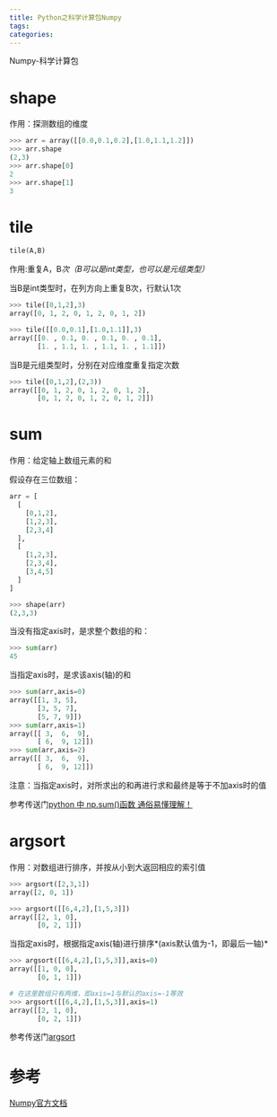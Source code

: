 ```yaml
---
title: Python之科学计算包Numpy
tags:
categories:
---
```


Numpy-科学计算包
<!-- more -->

# shape

作用：探测数组的维度

``` python
>>> arr = array([[0.0,0.1,0.2],[1.0,1.1,1.2]])
>>> arr.shape
(2,3)
>>> arr.shape[0]
2
>>> arr.shape[1]
3
```

# tile

``` python
tile(A,B)
```

作用:重复A，B*次（B可以是int类型，也可以是元组类型）*

当B是int类型时，在列方向上重复B次，行默认1次

``` python
>>> tile([0,1,2],3)
array([0, 1, 2, 0, 1, 2, 0, 1, 2])

>>> tile([[0.0,0.1],[1.0,1.1]],3)
array([[0. , 0.1, 0. , 0.1, 0. , 0.1],
       [1. , 1.1, 1. , 1.1, 1. , 1.1]])
```

当B是元组类型时，分别在对应维度重复指定次数

``` python
>>> tile([0,1,2],(2,3))
array([[0, 1, 2, 0, 1, 2, 0, 1, 2],
       [0, 1, 2, 0, 1, 2, 0, 1, 2]])
```

# sum

作用：给定轴上数组元素的和

假设存在三位数组：

``` python
arr = [
  [
    [0,1,2],
    [1,2,3],
    [2,3,4]
  ],
  [
    [1,2,3],
    [2,3,4],
    [3,4,5]
  ]
]

>>> shape(arr)
(2,3,3)
```

当没有指定axis时，是求整个数组的和：

``` python
>>> sum(arr)
45
```

当指定axis时，是求该axis(轴)的和

``` python
>>> sum(arr,axis=0)
array([[1, 3, 5],
       [3, 5, 7],
       [5, 7, 9]])
>>> sum(arr,axis=1)
array([[ 3,  6,  9],
       [ 6,  9, 12]])
>>> sum(arr,axis=2)
array([[ 3,  6,  9],
       [ 6,  9, 12]])
```

注意：当指定axis时，对所求出的和再进行求和最终是等于不加axis时的值

参考传送门[python 中 np.sum()函数 通俗易懂理解！](http://blog.csdn.net/rifengxxc/article/details/75008427)

# argsort

作用：对数组进行排序，并按从小到大返回相应的索引值

``` python
>>> argsort([2,3,1])
array([2, 0, 1])

>>> argsort([[6,4,2],[1,5,3]])
array([[2, 1, 0],
       [0, 2, 1]])
```

当指定axis时，根据指定axis(轴)进行排序*(axis默认值为-1，即最后一轴)*

``` python
>>> argsort([[6,4,2],[1,5,3]],axis=0)
array([[1, 0, 0],
       [0, 1, 1]])

# 在这里数组只有两维，即axis=1与默认的axis=-1等效
>>> argsort([[6,4,2],[1,5,3]],axis=1)
array([[2, 1, 0],
       [0, 2, 1]])
```


参考传送门[argsort](https://docs.scipy.org/doc/numpy-dev/reference/generated/numpy.argsort.html#numpy.argsort)

# 参考

[Numpy官方文档](https://docs.scipy.org/doc/numpy-dev/user/quickstart.html)
